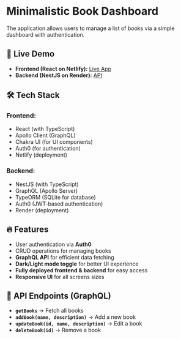 # Minimalistic Book Dashboard

The application allows users to manage a list of books via a simple dashboard with authentication.

## 🚀 Live Demo
- **Frontend (React on Netlify):** [Live App](https://graceful-gumption-44f224.netlify.app/)
- **Backend (NestJS on Render):** [API](https://minimalistic-book-dashboard.onrender.com)

## 🛠 Tech Stack
### **Frontend:**
- React (with TypeScript)
- Apollo Client (GraphQL)
- Chakra UI (for UI components)
- Auth0 (for authentication)
- Netlify (deployment)

### **Backend:**
- NestJS (with TypeScript)
- GraphQL (Apollo Server)
- TypeORM (SQLite for database)
- Auth0 (JWT-based authentication)
- Render (deployment)

## 🔥 Features
- User authentication via **Auth0**
- CRUD operations for managing books
- **GraphQL API** for efficient data fetching
- **Dark/Light mode toggle** for better UI experience
- **Fully deployed frontend & backend** for easy access
- **Responsive UI** for all screens sizes


## 📜 API Endpoints (GraphQL)
- **`getBooks`** → Fetch all books
- **`addBook(name, description)`** → Add a new book
- **`updateBook(id, name, description)`** → Edit a book
- **`deleteBook(id)`** → Remove a book

